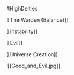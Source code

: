 #HighDeities

[[The Warden (Balance)]]

[[Instability]]

[[Evil]]

[[Universe Creation]]


![[Good_and_Evil.jpg]]